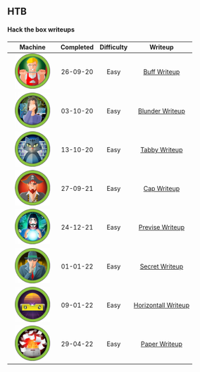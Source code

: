 ## HTB

#### Hack the box writeups

| Machine                                   | Completed | Difficulty | Writeup                                  |
|:-----------------------------------------:|:---------:|:----------:|:----------------------------------------:|
| <img width=80% src="img/buff.png">        | 26-09-20  | Easy       | [Buff Writeup](./writeups/buff.md)       |
| <img width=80% src="img/blunder.png">     | 03-10-20  | Easy       | [Blunder Writeup](./writeups/blunder.md) |
| <img width=80% src="img/tabby.png">       | 13-10-20  | Easy       | [Tabby Writeup](./writeups/tabby.md)     |
| <img width=80% src="img/cap.png">         | 27-09-21  | Easy       | [Cap Writeup](./writeups/cap.md)         |
| <img width=80% src="img/previse.png">     | 24-12-21  | Easy       | [Previse Writeup](./writeups/previse.md) |
| <img width=80% src="img/secret.png">      | 01-01-22  | Easy       | [Secret Writeup](./writeups/secret.md)   |
| <img width=80% src="img/horizontall.png"> | 09-01-22  | Easy       | [Horizontall Writeup](./writeups/horizontall.md)   |
| <img width=80% src="img/paper.png">       | 29-04-22  | Easy       | [Paper Writeup](./writeups/paper.md)     |
